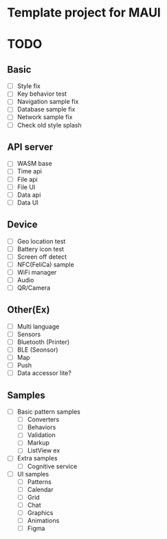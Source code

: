 # Template project for MAUI

# TODO

## Basic

- [ ] Style fix
- [ ] Key behavior test
- [ ] Navigation sample fix
- [ ] Database sample fix
- [ ] Network sample fix
- [ ] Check old style splash

## API server

- [ ] WASM base
- [ ] Time api
- [ ] File api
- [ ] File UI
- [ ] Data api
- [ ] Data UI

## Device

- [ ] Geo location test
- [ ] Battery icon test
- [ ] Screen off detect
- [ ] NFC(FeliCa) sample
- [ ] WiFi manager
- [ ] Audio
- [ ] QR/Camera

## Other(Ex)

- [ ] Multi language
- [ ] Sensors
- [ ] Bluetooth (Printer)
- [ ] BLE (Seonsor)
- [ ] Map
- [ ] Push
- [ ] Data accessor lite?

## Samples

- [ ] Basic pattern samples
  - [ ] Converters
  - [ ] Behaviors
  - [ ] Validation
  - [ ] Markup
  - [ ] ListView ex
- [ ] Extra samples
  - [ ] Cognitive service
- [ ] UI samples
  - [ ] Patterns
  - [ ] Calendar
  - [ ] Grid
  - [ ] Chat
  - [ ] Graphics
  - [ ] Animations
  - [ ] Figma
